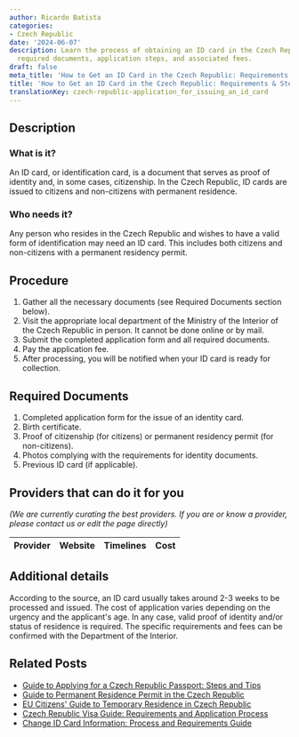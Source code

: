 ```yaml
---
author: Ricardo Batista
categories:
- Czech Republic
date: '2024-06-07'
description: Learn the process of obtaining an ID card in the Czech Republic, including
  required documents, application steps, and associated fees.
draft: false
meta_title: 'How to Get an ID Card in the Czech Republic: Requirements & Steps'
title: 'How to Get an ID Card in the Czech Republic: Requirements & Steps'
translationKey: czech-republic-application_for_issuing_an_id_card
---
```


## Description
### What is it?
An ID card, or identification card, is a document that serves as proof of identity and, in some cases, citizenship. In the Czech Republic, ID cards are issued to citizens and non-citizens with permanent residence.

### Who needs it?
Any person who resides in the Czech Republic and wishes to have a valid form of identification may need an ID card. This includes both citizens and non-citizens with a permanent residency permit.

## Procedure
1. Gather all the necessary documents (see Required Documents section below).
2. Visit the appropriate local department of the Ministry of the Interior of the Czech Republic in person. It cannot be done online or by mail.
3. Submit the completed application form and all required documents.
4. Pay the application fee.
5. After processing, you will be notified when your ID card is ready for collection.

## Required Documents
1. Completed application form for the issue of an identity card.
2. Birth certificate.
3. Proof of citizenship (for citizens) or permanent residency permit (for non-citizens).
4. Photos complying with the requirements for identity documents.
5. Previous ID card (if applicable).

## Providers that can do it for you

_(We are currently curating the best providers. If you are or know a provider, please contact us or edit the page directly)_

| Provider        |     Website     |     Timelines    |       Cost      |
| :-------------: | :-------------: |  :-------------: | :-------------: |

## Additional details
According to the source, an ID card usually takes around 2-3 weeks to be processed and issued. The cost of application varies depending on the urgency and the applicant's age. In any case, valid proof of identity and/or status of residence is required. The specific requirements and fees can be confirmed with the Department of the Interior.
## Related Posts

- [Guide to Applying for a Czech Republic Passport: Steps and Tips](https://tramitit.com/guides/czech-republic/application_for_issuing_a_passport/)
- [Guide to Permanent Residence Permit in the Czech Republic](https://tramitit.com/guides/czech-republic/application_for_permanent_residence_permit/)
- [EU Citizens' Guide to Temporary Residence in Czech Republic](https://tramitit.com/guides/czech-republic/residence_registration_for_eu_citizens/)
- [Czech Republic Visa Guide: Requirements and Application Process](https://tramitit.com/guides/czech-republic/application_for_visa/)
- [Change ID Card Information: Process and Requirements Guide](https://tramitit.com/guides/czech-republic/application_for_change_of_data_in_the_id_card/)
